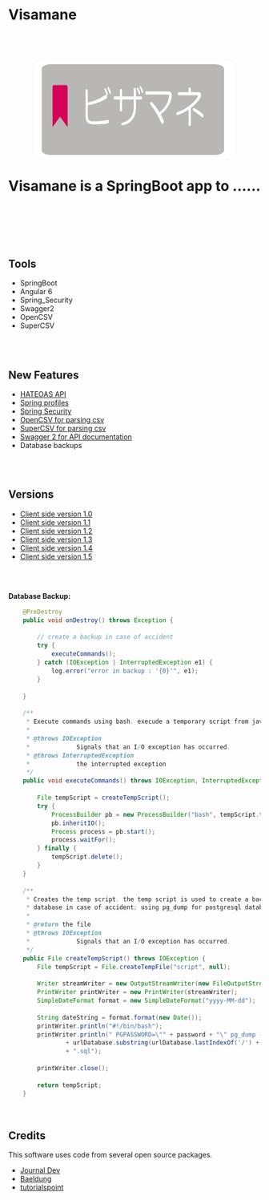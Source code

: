 # Visamane
<h1 align="center">
  <br>
  <img src="./images/vis logo.png" height="200" width="400" style="max-width:100%;border-radius: 5%;background-color: #bbb5b5;"/>
 


<p>Visamane is a  SpringBoot app to  <strong>.....</strong>.</p>

<br><br>
## Tools

<ul>
<li> SpringBoot </li>
<li> Angular 6 </li>
<li> Spring_Security </li>
<li> Swagger2 </li>
<li> OpenCSV </li>
<li> SuperCSV </li>
</ul>

<br><br>
## New Features

<ul>
<li>  <a href="https://spring.io/guides/gs/accessing-data-rest/">HATEOAS API</a></li>
<li>  <a href="https://github.com/Aymanov1/telegram-community-backend/tree/master/src/main/resources">Spring profiles</a> </li>
<li>  <a href="https://spring.io/projects/spring-security">Spring Security</a></li>
<li>  <a href="https://www.baeldung.com/opencsv">OpenCSV for parsing csv</a></li>
<li>  <a href="https://www.journaldev.com/12021/supercsv-csvbeanreader-cellprocessor-csvbeanwriter">SuperCSV for  parsing csv</a></li>
<li>  <a href="https://swagger.io/docs/">Swagger 2 for API documentation</a></li>
<li> Database backups </li> 
</ul>


<br><br>
## Versions
<ul>
<li>  <a href="./versions/version-1.0.md" target="_blank">Client side version 1.0</a></li>
<li>  <a href="./versions/version-1.1.md" target="_blank">Client side version 1.1</a></li>
<li>  <a href="./versions/version-1.2.md" target="_blank">Client side version 1.2</a></li>
<li>  <a href="./versions/version-1.3.md" target="_blank">Client side version 1.3</a></li>
<li>  <a href="./versions/version-1.4.md" target="_blank">Client side version 1.4</a></li>
<li>  <a href="./versions/version-1.5.md" target="_blank">Client side version 1.5</a></li>

</ul>

<br><br>

**Database Backup:**
```Java
	@PreDestroy
	public void onDestroy() throws Exception {

		// create a backup in case of accident
		try {
			executeCommands();
		} catch (IOException | InterruptedException e1) {
			log.error("error in backup : '{0}'", e1);
		}

	}

	/**
	 * Execute commands using bash. execude a temporary script from java interface
	 *
	 * @throws IOException
	 *             Signals that an I/O exception has occurred.
	 * @throws InterruptedException
	 *             the interrupted exception
	 */
	public void executeCommands() throws IOException, InterruptedException {

		File tempScript = createTempScript();
		try {
			ProcessBuilder pb = new ProcessBuilder("bash", tempScript.toString());
			pb.inheritIO();
			Process process = pb.start();
			process.waitFor();
		} finally {
			tempScript.delete();
		}
	}

	/**
	 * Creates the temp script. the temp script is used to create a backup of
	 * database in case of accident; using pg_dump for postgresql database
	 *
	 * @return the file
	 * @throws IOException
	 *             Signals that an I/O exception has occurred.
	 */
	public File createTempScript() throws IOException {
		File tempScript = File.createTempFile("script", null);

		Writer streamWriter = new OutputStreamWriter(new FileOutputStream(tempScript));
		PrintWriter printWriter = new PrintWriter(streamWriter);
		SimpleDateFormat format = new SimpleDateFormat("yyyy-MM-dd");

		String dateString = format.format(new Date());
		printWriter.println("#!/bin/bash");
		printWriter.println(" PGPASSWORD=\"" + password + "\" pg_dump -U " + username + " "
				+ urlDatabase.substring(urlDatabase.lastIndexOf('/') + 1) + " > " + pathBackup + "/db" + dateString
				+ ".sql");

		printWriter.close();

		return tempScript;
	}

                  
```



## Credits

This software uses code from several open source packages.

- [Journal Dev](https://www.journaldev.com)
- [Baeldung](www.baeldung.com)
- [tutorialspoint](https://www.tutorialspoint.com)

